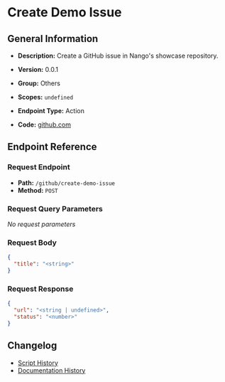 # Create Demo Issue

## General Information

- **Description:** Create a GitHub issue in Nango's showcase repository.

- **Version:** 0.0.1
- **Group:** Others
- **Scopes:** `undefined`
- **Endpoint Type:** Action
- **Code:** [github.com](https://github.com/NangoHQ/integration-templates/tree/main/integrations/github/actions/create-demo-issue.ts)


## Endpoint Reference

### Request Endpoint

- **Path:** `/github/create-demo-issue`
- **Method:** `POST`

### Request Query Parameters

_No request parameters_

### Request Body

```json
{
  "title": "<string>"
}
```

### Request Response

```json
{
  "url": "<string | undefined>",
  "status": "<number>"
}
```

## Changelog

- [Script History](https://github.com/NangoHQ/integration-templates/commits/main/integrations/github/actions/create-demo-issue.ts)
- [Documentation History](https://github.com/NangoHQ/integration-templates/commits/main/integrations/github/actions/create-demo-issue.md)

<!-- END  GENERATED CONTENT -->


